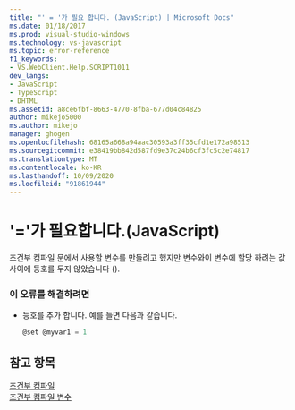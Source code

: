```yaml
---
title: "' = '가 필요 합니다. (JavaScript) | Microsoft Docs"
ms.date: 01/18/2017
ms.prod: visual-studio-windows
ms.technology: vs-javascript
ms.topic: error-reference
f1_keywords:
- VS.WebClient.Help.SCRIPT1011
dev_langs:
- JavaScript
- TypeScript
- DHTML
ms.assetid: a8ce6fbf-8663-4770-8fba-677d04c84825
author: mikejo5000
ms.author: mikejo
manager: ghogen
ms.openlocfilehash: 68165a668a94aac30593a3ff35cfd1e172a98513
ms.sourcegitcommit: e38419bb842d587fd9e37c24b6cf3fc5c2e74817
ms.translationtype: MT
ms.contentlocale: ko-KR
ms.lasthandoff: 10/09/2020
ms.locfileid: "91861944"
---
```

# <a name="expected--javascript"></a>'='가 필요합니다.(JavaScript)
조건부 컴파일 문에서 사용할 변수를 만들려고 했지만 변수와이 변수에 할당 하려는 값 사이에 등호를 두지 않았습니다 ().  
  
### <a name="to-correct-this-error"></a>이 오류를 해결하려면  
  
- 등호를 추가 합니다. 예를 들면 다음과 같습니다.  
  
    ```JavaScript  
    @set @myvar1 = 1  
    ```  
  
## <a name="see-also"></a>참고 항목  
 [조건부 컴파일](/previous-versions/windows/internet-explorer/ie-developer/scripting-articles/121hztk3(v=vs.84))   
 [조건부 컴파일 변수](/previous-versions/windows/internet-explorer/ie-developer/scripting-articles/s59bkzce(v=vs.84))
